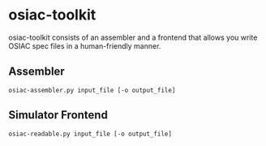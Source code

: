 # osiac-toolkit
osiac-toolkit consists of an assembler and a frontend that allows you write OSIAC spec files in a human-friendly manner.
## Assembler
    osiac-assembler.py input_file [-o output_file]

## Simulator Frontend
    osiac-readable.py input_file [-o output_file]
